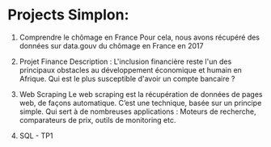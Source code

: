 # Projects Simplon: 

1. Comprendre le chômage en France
  Pour cela, nous avons récupéré des données sur data.gouv du chômage en France en 2017


2. Projet Finance
  Description : L'inclusion financière reste l'un des principaux obstacles au développement économique et humain en Afrique.
  Qui est le plus susceptible d'avoir un compte bancaire ?

3. Web Scraping 
  Le web scraping est la récupération de données de pages web, de façons automatique. C’est une technique, basée sur un principe simple. Qui sert à de nombreuses applications : Moteurs de recherche, comparateurs de prix, outils de monitoring etc.

4. SQL - TP1

